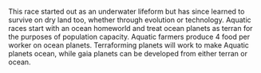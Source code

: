 This race started out as an underwater lifeform but has since learned to survive on dry land too, whether through evolution or technology. Aquatic races start with an ocean homeworld and treat ocean planets as terran for the purposes of population capacity. Aquatic farmers produce 4 food per worker on ocean planets. Terraforming planets will work to make Aquatic planets ocean, while gaia planets can be developed from either terran or ocean. 